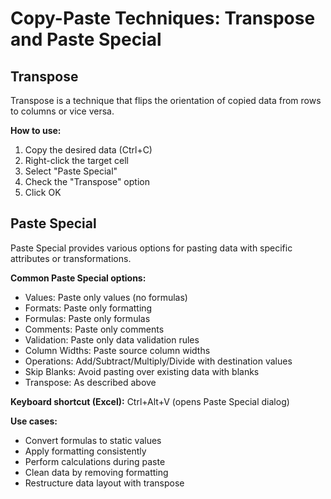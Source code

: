 # Copy-Paste Techniques: Transpose and Paste Special

## Transpose
Transpose is a technique that flips the orientation of copied data from rows to columns or vice versa.

**How to use:**
1. Copy the desired data (Ctrl+C)
2. Right-click the target cell
3. Select "Paste Special"
4. Check the "Transpose" option
5. Click OK

## Paste Special
Paste Special provides various options for pasting data with specific attributes or transformations.

**Common Paste Special options:**
- Values: Paste only values (no formulas)
- Formats: Paste only formatting
- Formulas: Paste only formulas
- Comments: Paste only comments
- Validation: Paste only data validation rules
- Column Widths: Paste source column widths
- Operations: Add/Subtract/Multiply/Divide with destination values
- Skip Blanks: Avoid pasting over existing data with blanks
- Transpose: As described above

**Keyboard shortcut (Excel):**
Ctrl+Alt+V (opens Paste Special dialog)

**Use cases:**
- Convert formulas to static values
- Apply formatting consistently
- Perform calculations during paste
- Clean data by removing formatting
- Restructure data layout with transpose